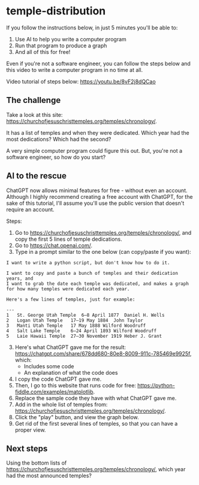 # temple-distribution

If you follow the instructions below, in just 5 minutes you'll be able to:
1. Use AI to help you write a computer program
2. Run that program to produce a graph
3. And all of this for free!

Even if you're not a software engineer, you can follow the steps below and this video to write a computer program in no time at all.

Video tutorial of steps below: https://youtu.be/8vF2j8dQCao

## The challenge

Take a look at this site: https://churchofjesuschristtemples.org/temples/chronology/.

It has a list of temples and when they were dedicated.  Which year had the most dedications?  Which had the second?

A very simple computer program could figure this out.  But, you're not a software engineer, so how do you start?

## AI to the rescue

ChatGPT now allows minimal features for free - without even an account.  Although I highly recommend creating a free account with ChatGPT, for the sake of this tutorial, I'll assume you'll use the public version that doesn't require an account.

Steps:
1. Go to https://churchofjesuschristtemples.org/temples/chronology/, and copy the first 5 lines of temple dedications.
2. Go to https://chat.openai.com/.
3. Type in a prompt similar to the one below (can copy/paste if you want):
  ```plaintext
  I want to write a python script, but don't know how to do it.

I want to copy and paste a bunch of temples and their dedication years, and
I want to grab the date each temple was dedicated, and makes a graph
for how many temples were dedicated each year.

Here's a few lines of temples, just for example:

---
1	St. George Utah Temple	6–8 April 1877	Daniel H. Wells
2	Logan Utah Temple	17–19 May 1884	John Taylor
3	Manti Utah Temple	17 May 1888	Wilford Woodruff
4	Salt Lake Temple	6–24 April 1893	Wilford Woodruff
5	Laie Hawaii Temple	27–30 November 1919	Heber J. Grant
  ```
3. Here's what ChatGPT gave me for the result: https://chatgpt.com/share/678dd680-80e8-8009-911c-785469e9925f, which:
   - Includes some code
   - An explanation of what the code does
4. I copy the code ChatGPT gave me.
5. Then, I go to this website that runs code for free: https://python-fiddle.com/examples/matplotlib.
6. Replace the sample code they have with what ChatGPT gave me.
7. Add in the whole list of temples from: https://churchofjesuschristtemples.org/temples/chronology/.
8. Click the "play" button, and view the graph below.
9. Get rid of the first several lines of temples, so that you can have a proper view.

## Next steps

Using the bottom lists of https://churchofjesuschristtemples.org/temples/chronology/, which year had the most announced temples?
